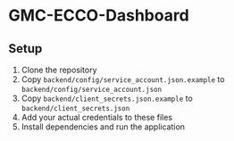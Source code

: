 # GMC-ECCO-Dashboard

## Setup
1. Clone the repository
2. Copy `backend/config/service_account.json.example` to `backend/config/service_account.json`
3. Copy `backend/client_secrets.json.example` to `backend/client_secrets.json`
4. Add your actual credentials to these files
5. Install dependencies and run the application 